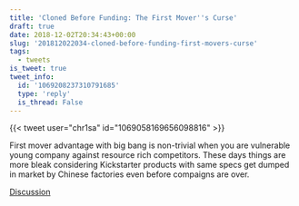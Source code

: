 ```yaml
---
title: 'Cloned Before Funding: The First Mover''s Curse'
draft: true
date: 2018-12-02T20:34:43+00:00
slug: '201812022034-cloned-before-funding-first-movers-curse'
tags:
  - tweets
is_tweet: true
tweet_info:
  id: '1069208237310791685'
  type: 'reply'
  is_thread: False
---
```




{{< tweet user="chr1sa" id="1069058169656098816" >}}

First mover advantage with big bang is non-trivial when you are vulnerable young company against resource rich competitors. These days things are more bleak considering Kickstarter products with same specs get dumped in market by Chinese factories even before compaigns are over.

[Discussion](https://x.com/sytelus/status/1069208237310791685)
